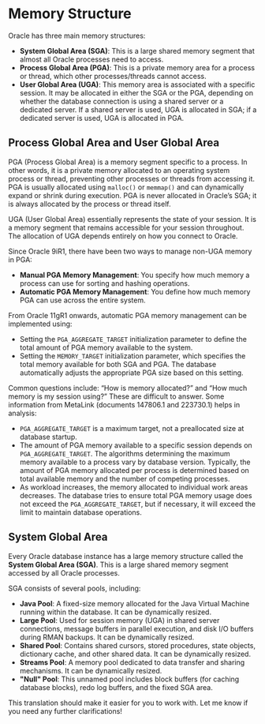 
# Memory Structure

Oracle has three main memory structures:
- **System Global Area (SGA)**: This is a large shared memory segment that almost all Oracle processes need to access.
- **Process Global Area (PGA)**: This is a private memory area for a process or thread, which other processes/threads cannot access.
- **User Global Area (UGA)**: This memory area is associated with a specific session. It may be allocated in either the SGA or the PGA, depending on whether the database connection is using a shared server or a dedicated server. If a shared server is used, UGA is allocated in SGA; if a dedicated server is used, UGA is allocated in PGA.

## Process Global Area and User Global Area

PGA (Process Global Area) is a memory segment specific to a process. In other words, it is a private memory allocated to an operating system process or thread, preventing other processes or threads from accessing it. PGA is usually allocated using `malloc()` or `memmap()` and can dynamically expand or shrink during execution. PGA is never allocated in Oracle’s SGA; it is always allocated by the process or thread itself.

UGA (User Global Area) essentially represents the state of your session. It is a memory segment that remains accessible for your session throughout. The allocation of UGA depends entirely on how you connect to Oracle.

Since Oracle 9iR1, there have been two ways to manage non-UGA memory in PGA:
- **Manual PGA Memory Management**: You specify how much memory a process can use for sorting and hashing operations.
- **Automatic PGA Memory Management**: You define how much memory PGA can use across the entire system.

From Oracle 11gR1 onwards, automatic PGA memory management can be implemented using:
- Setting the `PGA_AGGREGATE_TARGET` initialization parameter to define the total amount of PGA memory available to the system.
- Setting the `MEMORY_TARGET` initialization parameter, which specifies the total memory available for both SGA and PGA. The database automatically adjusts the appropriate PGA size based on this setting.

Common questions include: “How is memory allocated?” and “How much memory is my session using?” These are difficult to answer. Some information from MetaLink (documents 147806.1 and 223730.1) helps in analysis:
- `PGA_AGGREGATE_TARGET` is a maximum target, not a preallocated size at database startup.
- The amount of PGA memory available to a specific session depends on `PGA_AGGREGATE_TARGET`. The algorithms determining the maximum memory available to a process vary by database version. Typically, the amount of PGA memory allocated per process is determined based on total available memory and the number of competing processes.
- As workload increases, the memory allocated to individual work areas decreases. The database tries to ensure total PGA memory usage does not exceed the `PGA_AGGREGATE_TARGET`, but if necessary, it will exceed the limit to maintain database operations.

## System Global Area

Every Oracle database instance has a large memory structure called the **System Global Area (SGA)**. This is a large shared memory segment accessed by all Oracle processes.

SGA consists of several pools, including:
- **Java Pool**: A fixed-size memory allocated for the Java Virtual Machine running within the database. It can be dynamically resized.
- **Large Pool**: Used for session memory (UGA) in shared server connections, message buffers in parallel execution, and disk I/O buffers during RMAN backups. It can be dynamically resized.
- **Shared Pool**: Contains shared cursors, stored procedures, state objects, dictionary cache, and other shared data. It can be dynamically resized.
- **Streams Pool**: A memory pool dedicated to data transfer and sharing mechanisms. It can be dynamically resized.
- **"Null" Pool**: This unnamed pool includes block buffers (for caching database blocks), redo log buffers, and the fixed SGA area.

This translation should make it easier for you to work with. Let me know if you need any further clarifications!
